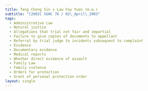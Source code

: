 ```yaml
---
title: Teng Cheng Sin v Law Fay Yuen (m.w.)
subtitle: "[2003] SGHC 76 / 02\_April\_2003"
tags:
  - Administrative Law
  - Natural justice
  - Allegations that trial not fair and impartial
  - Failure to give copies of documents to appellant
  - Referral by trial judge to incidents subsequent to complaint
  - Evidence
  - Documentary evidence
  - Medical reports
  - Whether direct evidence of assault
  - Family Law
  - Family violence
  - Orders for protection
  - Grant of personal protection order
layout: single
---
```



